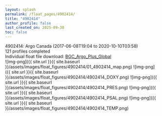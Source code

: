 ```yaml
---
layout: splash
permalink: /float_pages/4902414/
title: "4902414"
author_profile: false
last_created_on: 2025-09-30
toc: false
---
```

 
4902414: Argo Canada (2017-06-08T19:04 to 2020-10-10T03:58)\
121 profiles completed\
Individual float file download: [BGC_Argo_Plus_Global](https://ftp.soest.hawaii.edu/bgc_argo_plus/Individual_Floats/outliers_removed/4902414_Sprof_processed.nc)\
![img-png]({{ site.url }}{{ site.baseurl }}/assets/images/float_figures/4902414/01_4902414_map.png)
![img-png]({{ site.url }}{{ site.baseurl }}/assets/images/float_figures/4902414/4902414_DOXY.png)
![img-png]({{ site.url }}{{ site.baseurl }}/assets/images/float_figures/4902414/4902414_PRES.png)
![img-png]({{ site.url }}{{ site.baseurl }}/assets/images/float_figures/4902414/4902414_PSAL.png)
![img-png]({{ site.url }}{{ site.baseurl }}/assets/images/float_figures/4902414/4902414_TEMP.png)
